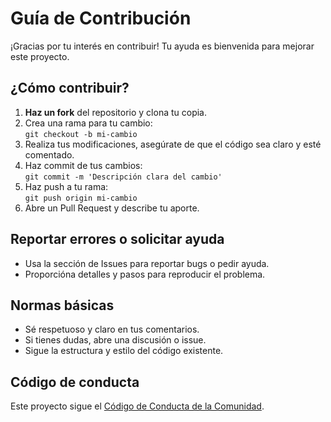 # Guía de Contribución

¡Gracias por tu interés en contribuir! Tu ayuda es bienvenida para mejorar este proyecto.

## ¿Cómo contribuir?

1. **Haz un fork** del repositorio y clona tu copia.
2. Crea una rama para tu cambio:  
   `git checkout -b mi-cambio`
3. Realiza tus modificaciones, asegúrate de que el código sea claro y esté comentado.
4. Haz commit de tus cambios:  
   `git commit -m 'Descripción clara del cambio'`
5. Haz push a tu rama:  
   `git push origin mi-cambio`
6. Abre un Pull Request y describe tu aporte.

## Reportar errores o solicitar ayuda

- Usa la sección de Issues para reportar bugs o pedir ayuda.
- Proporcióna detalles y pasos para reproducir el problema.

## Normas básicas

- Sé respetuoso y claro en tus comentarios.
- Si tienes dudas, abre una discusión o issue.
- Sigue la estructura y estilo del código existente.

## Código de conducta

Este proyecto sigue el [Código de Conducta de la Comunidad](CODE_OF_CONDUCT.md).